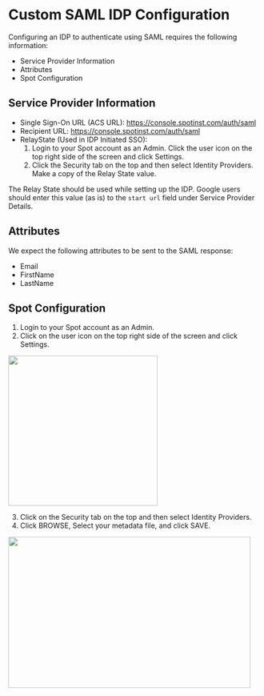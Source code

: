 # Custom SAML IDP Configuration

Configuring an IDP to authenticate using SAML requires the following information:

- Service Provider Information
- Attributes
- Spot Configuration

## Service Provider Information

- Single Sign-On URL (ACS URL): https://console.spotinst.com/auth/saml
- Recipient URL: https://console.spotinst.com/auth/saml
- RelayState (Used in IDP Initiated SSO):
  1. Login to your Spot account as an Admin. Click the user icon on the top right side of the screen and click Settings.
  2. Click the Security tab on the top and then select Identity Providers. Make a copy of the Relay State value.

The Relay State should be used while setting up the IDP. Google users should enter this value (as is) to the `start url` field under Service Provider Details.

## Attributes

We expect the following attributes to be sent to the SAML response:

- Email
- FirstName
- LastName

## Spot Configuration

1. Login to your Spot account as an Admin.
2. Click on the user icon on the top right side of the screen and click Settings.

<img src="/administration/_media/custom-saml-01.png" width="298" height="300" />

3. Click on the Security tab on the top and then select Identity Providers.
4. Click BROWSE, Select your metadata file, and click SAVE.

<img src="/administration/_media/custom-saml-02.png" width="484" height="302" />
